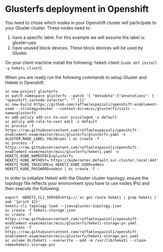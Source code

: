 # Glusterfs deployment in Openshift

You need to chose which nodes in your Openshift cluster will participate to your Gluster cluster.
These nodes need to:

1. have a specific label. For this example we will assume the label is: gluster=yes
2. have unused block devices. These block devices will be used by Gluster.

On your client machine install the following: heketi-client (`sudo dnf install -y heketi-client`).

When you are ready run the following commands to setup Gluster and Heketi in Openshift.

```
oc new-project glusterfs
oc patch namespace glusterfs --patch '{ "metadata":{"annotations": { "openshift.io/node-selector": "" }}}'
oc new-build https://github.com/raffaelespazzoli/openshift-enablement-exam --strategy=docker --context-dir=misc/glusterfs/initc --name=glusterfs
oc adm policy add-scc-to-user privileged -z default
oc policy add-role-to-user edit -z default
oc process -f https://raw.githubusercontent.com/raffaelespazzoli/openshift-enablement-exam/master/misc/glusterfs/glusterfs.yaml -v GLUSTER_NODE_LABEL_VALUE=yes | oc create -f -
oc process -f https://raw.githubusercontent.com/raffaelespazzoli/openshift-enablement-exam/master/misc/glusterfs/heketi.yaml -v HEKETI_KUBE_NAMESPACE=glusterfs HEKETI_KUBE_APIHOST='https://kubernetes.default.svc.cluster.local:443' HEKETI_KUBE_INSECURE=y HEKETI_KUBE_USER=admin HEKETI_KUBE_PASSWORD=admin | oc create -f -
```

In order to initialize Heketi with the Gluster cluster topology, ensure the topology file reflects your environment (you have to use nodes IPs) and then execute the following:
```
export  HEKETI_CLI_SERVER=http://`oc get route heketi | grep heketi | awk '{print $2}'`
heketi-cli topology load --json=gluster-topology.json
oc create -f heketi-storage.json
oc create -f https://raw.githubusercontent.com/raffaelespazzoli/openshift-enablement-exam/master/misc/glusterfs/heketi-storage-pv.yaml
oc create -f https://raw.githubusercontent.com/raffaelespazzoli/openshift-enablement-exam/master/misc/glusterfs/heketi-storage-pvc.yaml
oc volume dc/heketi --overwrite --add -m /var/lib/heketi --claim-name=heketi-storage-pvc

```  
